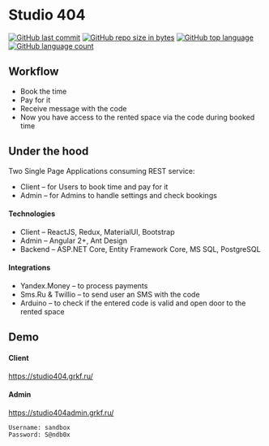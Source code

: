 # Studio 404
[![GitHub last commit](https://img.shields.io/github/last-commit/gerrkoff/studio404.svg)](https://github.com/gerrkoff/studio404/)
[![GitHub repo size in bytes](https://img.shields.io/github/repo-size/gerrkoff/studio404.svg)](https://github.com/gerrkoff/studio404/)
[![GitHub top language](https://img.shields.io/github/languages/top/gerrkoff/studio404.svg)](https://github.com/gerrkoff/studio404/)
[![GitHub language count](https://img.shields.io/github/languages/count/gerrkoff/studio404.svg)](https://github.com/gerrkoff/studio404/)

## Workflow
- Book the time
- Pay for it
- Receive message with the code
- Now you have access to the rented space via the code during booked time

## Under the hood
Two Single Page Applications consuming REST service:
- Client – for Users to book time and pay for it
- Admin – for Admins to handle settings and check bookings

#### Technologies
- Client – ReactJS, Redux, MaterialUI, Bootstrap
- Admin – Angular 2+, Ant Design
- Backend – ASP.NET Core, Entity Framework Core, MS SQL, PostgreSQL

#### Integrations
- Yandex.Money – to process payments
- Sms.Ru & Twillio – to send user an SMS with the code
- Arduino – to check if the entered code is valid and open door to the rented space

## Demo
#### Client
https://studio404.grkf.ru/
#### Admin
https://studio404admin.grkf.ru/
```
Username: sandbox
Password: S@ndb0x
```
